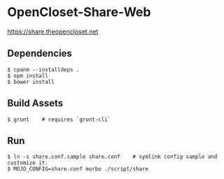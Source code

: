 # OpenCloset-Share-Web #

https://share.theopencloset.net

## Dependencies ##

    $ cpanm --installdeps .
    $ npm install
    $ bower install

## Build Assets ##

    $ grunt    # requires `grunt-cli`

## Run ##

    $ ln -s share.conf.sample share.conf    # symlink config sample and customize it.
    $ MOJO_CONFIG=share.conf morbo ./script/share
